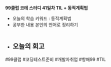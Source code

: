 <b>99클럽 코테 스터디 41일차 TIL + 동적계획법</b>

- 오늘의 학습 키워드 : 동적계획법
- 공부한 내용 본인의 언어로 정리하기
    ```java
    ```
- 오늘의 회고
  - 

#99클럽 #코딩테스트준비 #개발자취업 #항해99 #TIL
